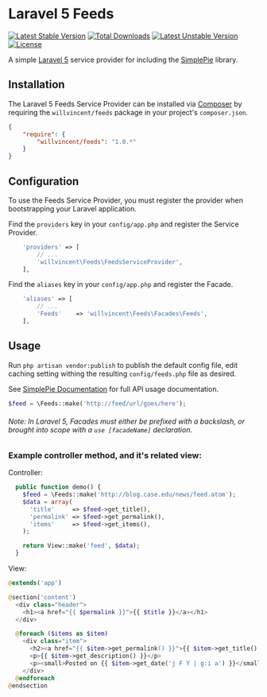 # Laravel 5 Feeds

[![Latest Stable Version](https://poser.pugx.org/willvincent/feeds/v/stable.svg)](https://packagist.org/packages/willvincent/feeds) [![Total Downloads](https://poser.pugx.org/willvincent/feeds/downloads.svg)](https://packagist.org/packages/willvincent/feeds) [![Latest Unstable Version](https://poser.pugx.org/willvincent/feeds/v/unstable.svg)](https://packagist.org/packages/willvincent/feeds) [![License](https://poser.pugx.org/willvincent/feeds/license.svg)](https://packagist.org/packages/willvincent/feeds)

A simple [Laravel 5](http://www.laravel.com/) service provider for including the [SimplePie](http://www.simplepie.org) library.

## Installation

The Laravel 5 Feeds Service Provider can be installed via [Composer](http://getcomposer.org) by requiring the
`willvincent/feeds` package in your project's `composer.json`.

```json
{
    "require": {
        "willvincent/feeds": "1.0.*"
    }
}
```

## Configuration

To use the Feeds Service Provider, you must register the provider when bootstrapping your Laravel application.

Find the `providers` key in your `config/app.php` and register the Service Provider.

```php
    'providers' => [
        // ...
        'willvincent\Feeds\FeedsServiceProvider',
    ],
```

Find the `aliases` key in your `config/app.php` and register the Facade.
```php
    'aliases' => [
        // ...
        'Feeds'    => 'willvincent\Feeds\Facades\Feeds',
    ],
```

## Usage

Run `php artisan vendor:publish` to publish the default config file, edit caching setting withing the resulting `config/feeds.php` file as desired.

See [SimplePie Documentation](http://simplepie.org/wiki/) for full API usage documentation.

```php
$feed = \Feeds::make('http://feed/url/goes/here');
```


###### Note: In Laravel 5, Facades must either be prefixed with a backslash, or brought into scope with a `use [facadeName]` declaration.


### Example controller method, and it's related view:

Controller:
```php
  public function demo() {
    $feed = \Feeds::make('http://blog.case.edu/news/feed.atom');
    $data = array(
      'title'     => $feed->get_title(),
      'permalink' => $feed->get_permalink(),
      'items'     => $feed->get_items(),
    );

    return View::make('feed', $data);
  }
```

View:
```php
@extends('app')

@section('content')
  <div class="header">
    <h1><a href="{{ $permalink }}">{{ $title }}</a></h1>
  </div>

  @foreach ($items as $item)
    <div class="item">
      <h2><a href="{{ $item->get_permalink() }}">{{ $item->get_title() }}</a></h2>
      <p>{{ $item->get_description() }}</p>
      <p><small>Posted on {{ $item->get_date('j F Y | g:i a') }}</small></p>
    </div>
  @endforeach
@endsection
```
